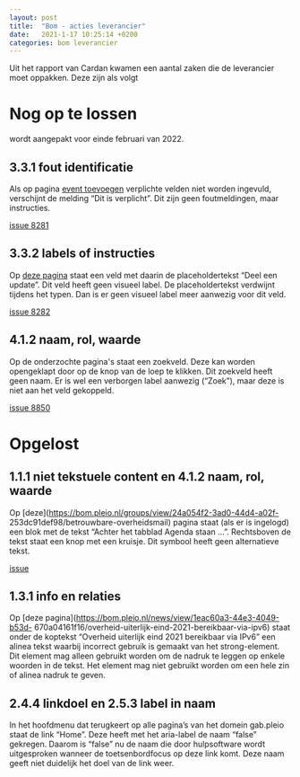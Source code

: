 ```yaml
---
layout: post
title:  "Bom - acties leverancier"
date:   2021-1-17 10:25:14 +0200
categories: bom leverancier
---
```

Uit het rapport van Cardan kwamen een aantal zaken die de leverancier moet oppakken. Deze zijn als volgt

# Nog op te lossen

wordt aangepakt voor einde februari van 2022.


## 3.3.1 fout identificatie

<!-- Wanneer op de [pagina](https://gab.pleio.nl/groups/view/3f6561dd-f895-4b2b-9570-b605194c1d5d/gedeelde-presentaties-en-verslagen/files) wordt geklikt op de knop “Log in om lid te worden” en vervolgens op de knop “Maak een account aan” opent een webformulier met diverse invoervelden. Wanneer je deze velden niet of niet correct invult komen er rode foutmeldingen bij de invoervelden te staan met de tekst “Dit veld is vereist”. Een goede foutmelding vertelt wat er fout is gegaan en in welk veld dit is. Een suggestie voor een foutmelding zou kunnen zijn “Het veld Voor- en achternaam is niet ingevuld”. Bij het E-mailadres is een bepaalde invoer vereist, wanneer dit veld nu niet correct wordt ingevuld komt de foutmelding “Voer een geldig e-mailadres in” bij het invoerveld te staan. Dit is een instructie en geen foutmelding. Een goede foutmelding zou zijn “U heeft geen geldig e-mailadres ingevuld”. -->

Als op pagina [event toevoegen](https://bom.pleio.nl/events/add) verplichte velden niet worden ingevuld, verschijnt de melding “Dit is verplicht”. Dit zijn geen foutmeldingen, maar instructies.

[issue 8281](https://gitlab.com/pleio/beheer/-/issues/8281)

## 3.3.2 labels of instructies

Op [deze pagina](https://bom.pleio.nl/groups/view/24a054f2-3ad0-44d4-a02f-253dc91def98/betrouwbare-overheidsmail) staat een veld met daarin de placeholdertekst “Deel een update”. Dit veld heeft geen visueel label. De placeholdertekst verdwijnt tijdens het typen. Dan is er geen visueel label meer aanwezig voor dit veld.

[issue 8282](https://gitlab.com/pleio/beheer/-/issues/8282)

## 4.1.2 naam, rol, waarde

Op de onderzochte pagina's staat een zoekveld. Deze kan worden opengeklapt door op de knop van de loep te klikken. Dit zoekveld heeft geen naam. Er is wel een verborgen label aanwezig (“Zoek”), maar deze is niet aan het veld gekoppeld.

[issue 8850](https://gitlab.com/pleio/beheer/-/issues/8850)

# Opgelost


## 1.1.1 niet tekstuele content en 4.1.2 naam, rol, waarde

Op [deze](https://bom.pleio.nl/groups/view/24a054f2-3ad0-44d4-a02f- 253dc91def98/betrouwbare-overheidsmail) pagina staat (als er is ingelogd) een blok met de tekst “Achter het tabblad Agenda staan ...”. Rechtsboven de tekst staat een knop met een kruisje. Dit symbool heeft geen alternatieve tekst.

[issue](https://gitlab.com/pleio/beheer/-/issues/8197)

## 1.3.1 info en relaties

Op [deze pagina](https://bom.pleio.nl/news/view/1eac60a3-44e3-4049-b53d- 670a04161f16/overheid-uiterlijk-eind-2021-bereikbaar-via-ipv6)  staat onder de koptekst “Overheid uiterlijk eind 2021 bereikbaar via IPv6” een alinea tekst waarbij incorrect gebruik is gemaakt van het strong-element. Dit element mag alleen gebruikt worden om de nadruk te leggen op enkele woorden in de tekst. Het element mag niet gebruikt worden om een hele zin of alinea nadruk te geven.

<!-- 
## 1.4.3: Contrast (minimum) (Niveau AA)

Op pagina https://gab.pleio.nl/groups staan blokken met links naar groepen. Onder deze blokken staat grijze tekst die het aantal leden laat zien. Deze grijze tekst heeft te weinig contrast met de witte achtergrond. Gemeten is een contrastverhouding van 3,0:1. -->


## 2.4.4 linkdoel en 2.5.3 label in naam

In het hoofdmenu dat terugkeert op alle pagina’s van het domein gab.pleio staat de link “Home”. Deze heeft met het aria-label de naam “false” gekregen. Daarom is “false” nu de naam die door hulpsoftware wordt uitgesproken wanneer de toetsenbordfocus op deze link komt. Deze naam geeft niet duidelijk het doel van de link weer.
